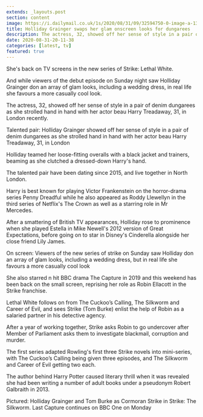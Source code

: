 ```yaml
---
extends: _layouts.post
section: content
image: https://i.dailymail.co.uk/1s/2020/08/31/09/32594750-0-image-a-13_1598862033145.jpg 
title: Holliday Grainger swaps her glam onscreen looks for dungarees 
description: The actress, 32, showed off her sense of style in a pair of denim dungarees as she strolled hand in hand with her actor beau Harry Treadaway, 31, in London recently. 
date: 2020-08-31-20-11-38 
categories: [latest, tv] 
featured: true 
--- 
```

She's back on TV screens in the new series of Strike: Lethal White.

And while viewers of the debut episode on Sunday night saw Holliday Grainger don an array of glam looks, including a wedding dress, in real life she favours a more casually cool look.

The actress, 32, showed off her sense of style in a pair of denim dungarees as she strolled hand in hand with her actor beau Harry Treadaway, 31, in London recently.

Talented pair: Holliday Grainger showed off her sense of style in a pair of denim dungarees as she strolled hand in hand with her actor beau Harry Treadaway, 31, in London

Holliday teamed her loose-fitting overalls with a black jacket and trainers, beaming as she clutched a dressed-down Harry's hand. 

The talented pair have been dating since 2015, and live together in North London.

Harry is best known for playing Victor Frankenstein on the horror-drama series Penny Dreadful while he also appeared as Roddy Llewellyn in the third series of Netflix's The Crown as well as a starring role in Mr Mercedes. 

After a smattering of British TV appearances, Holliday rose to prominence when she played Estella in Mike Newell's 2012 version of Great Expectations, before going on to star in Disney's Cinderella alongside her close friend Lily James.  

On screen: Viewers of the new series of strike on Sunday saw Holliday don an array of glam looks, including a wedding dress, but in real life she favours a more casually cool look

She also starred n hit BBC drama The Capture in 2019 and this weekend has been back on the small screen, reprising her role as Robin Ellacott in the Strike franchise.

Lethal White follows on from The Cuckoo’s Calling, The Silkworm and Career of Evil, and sees Strike (Tom Burke) enlist the help of Robin as a salaried partner in his detective agency.

After a year of working together, Strike asks Robin to go undercover after Member of Parliament asks them to investigate blackmail, corruption and murder.

The first series adapted Rowling's first three Strike novels into mini-series, with The Cuckoo’s Calling being given three episodes, and The Silkworm and Career of Evil getting two each. 

The author behind Harry Potter caused literary thrill when it was revealed she had been writing a number of adult books under a pseudonym Robert Galbraith in 2013. 

Pictured: Holliday Grainger and Tom Burke as Cormoran Strike in Strike: The Silkworm. Last Capture continues on BBC One on Monday 

